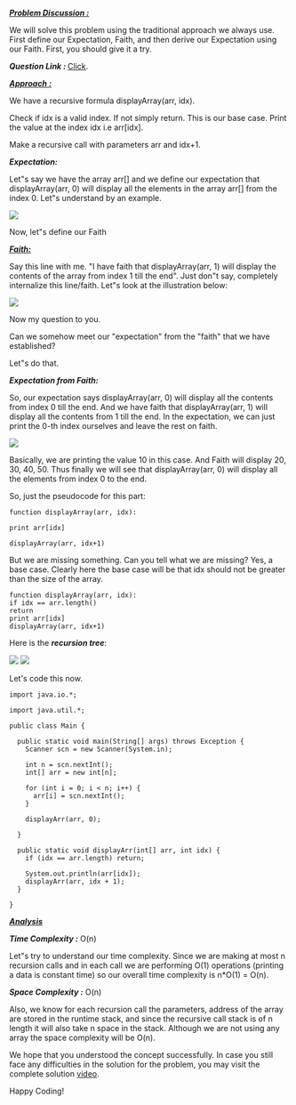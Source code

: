 <i style="text-decoration: underline"><b>Problem Discussion :</b></i>

We will solve this problem using the traditional approach we always use. First define our Expectation, Faith, and then derive our Expectation using our Faith. First, you should give it a try.

<i><b>Question Link : </b></i>[Click](https://www.pepcoding.com/resources/online-java-foundation/recursion-in-arrays/display-array-official/ojquestion).

<i style="text-decoration: underline"><b>Approach : </b></i>

We have a recursive formula displayArray(arr, idx).

Check if idx is a valid index. If not simply return. This is our base case.
Print the value at the index idx i.e arr[idx].

Make a recursive call with parameters arr and idx+1.

<i><b>Expectation: </b></i>

Let"s say we have the array arr[] and we define our expectation that displayArray(arr, 0) will display all the elements in the array arr[] from the index 0. Let"s understand by an example.

<img src="https://pepvids.sgp1.cdn.digitaloceanspaces.com/articles/display_arrays/display_arrays_1.png">

Now, let"s define our Faith

<i style="text-decoration: underline"><b>Faith: </b></i>

Say this line with me. "I have faith that displayArray(arr, 1) will display the contents of the array from index 1 till the end". Just don"t say, completely internalize this line/faith. Let"s look at the illustration below:

<img src="https://pepvids.sgp1.cdn.digitaloceanspaces.com/articles/display_arrays/display_arrays_2.png">

Now my question to you.

Can we somehow meet our "expectation" from the "faith" that we have established? 

Let"s do that.

<i><b>Expectation from Faith: </b></i>

So, our expectation says displayArray(arr, 0) will display all the contents from index 0 till the end. And we have faith that displayArray(arr, 1) will display all the contents from 1 till the end. In the expectation, we can just print the 0-th index ourselves and leave the rest on faith.

<img src="https://pepvids.sgp1.cdn.digitaloceanspaces.com/articles/display_arrays/display_arrays_3.png">

Basically, we are printing the value 10 in this case. And Faith will display 20, 30, 40, 50. Thus finally we will see that displayArray(arr, 0) will display all the elements from index 0 to the end.

So, just the pseudocode for this part:
```
function displayArray(arr, idx):

print arr[idx]

displayArray(arr, idx+1)
```

But we are missing something. Can you tell what we are missing? Yes, a base case. Clearly here the base case will be that idx should not be greater than the size of the array.
```
function displayArray(arr, idx):
if idx == arr.length()
return
print arr[idx]
displayArray(arr, idx+1)
```
Here is the <i><b>recursion tree</b></i>:

<img src="https://pepvids.sgp1.cdn.digitaloceanspaces.com/articles/display_arrays/display_arrays_4.png">

<img src="https://pepvids.sgp1.cdn.digitaloceanspaces.com/articles/display_arrays/display_arrays_5.png">

Let's code this now.

```
import java.io.*;

import java.util.*;

public class Main {

  public static void main(String[] args) throws Exception {
    Scanner scn = new Scanner(System.in);

    int n = scn.nextInt();
    int[] arr = new int[n];

    for (int i = 0; i < n; i++) {
      arr[i] = scn.nextInt();
    }

    displayArr(arr, 0);

  }

  public static void displayArr(int[] arr, int idx) {
    if (idx == arr.length) return;

    System.out.println(arr[idx]);
    displayArr(arr, idx + 1);
  }

}
```

<i style="text-decoration:underline"><b>Analysis </b></i>

<i><b>Time Complexity :</b></i>
O(n)

Let"s try to understand our time complexity. Since we are making at most n recursion calls and in each call we are performing O(1) operations (printing a data is constant time) so our overall time complexity is n*O(1) = O(n).

<i><b>Space Complexity :</b></i>
O(n)

Also, we know for each recursion call the parameters, address of the array are stored in the runtime stack, and since the recursive call stack is of n length it will also take n space in the stack. Although we are not using any array the space complexity will be O(n).

We hope that you understood the concept successfully. In case you still face any difficulties in the solution for the problem, you may visit the complete solution [video](https://www.youtube.com/watch?v=SeU9D35MsK8&list=TLGGYGCx_hasKvcxNzA2MjAyMQ).

Happy Coding!